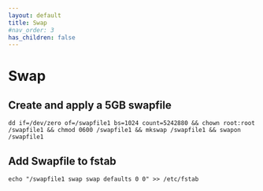 ```yaml
---
layout: default
title: Swap
#nav_order: 3
has_children: false
---
```


# Swap

## Create and apply a 5GB swapfile
```dd if=/dev/zero of=/swapfile1 bs=1024 count=5242880 && chown root:root /swapfile1 && chmod 0600 /swapfile1 && mkswap /swapfile1 && swapon /swapfile1```

## Add Swapfile to fstab
```echo "/swapfile1 swap swap defaults 0 0" >> /etc/fstab```
